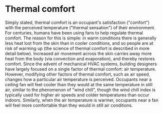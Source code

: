 # Thermal comfort

Simply stated, thermal comfort is an occupant's satisfaction ("comfort")
with the perceived temperature ("thermal sensation") of their
environment. For centuries, humans have been using fans to help regulate
thermal comfort. The reason for this is simple: in warm conditions there
is generally less heat lost from the skin than in cooler conditions, and
so people are at risk of warming up (the science of thermal comfort is
described in more detail below). Increased air movement across the skin
carries away more heat from the body (via convection and evaporation),
and thereby restores comfort. Since the advent of mechanical HVAC
systems, building designers have largely focused on a single factor of
thermal comfort: air temperature. However, modifying other factors of
thermal comfort, such as air speed, changes how a particular air
temperature is perceived. Occupants near a ceiling fan will feel cooler
than they would at the same temperature in still air, similar to the
phenomenon of "wind chill", though the wind chill index is typically
used for higher air speeds and colder temperatures than occur indoors.
Similarly, when the air temperature is warmer, occupants near a fan will
feel more comfortable than they would in still air conditions.